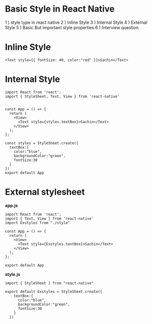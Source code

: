 
# Basic Style in React Native

1 ) style type in react native
2 ) Inline Style
3 ) Internal Style
4 ) External Style
5 ) Basic But important style properties
6 ) Interview question


# Inline Style

    <Text style={{ fontSize: 40, color:"red" }}>Sachin</Text>
    
# Internal Style

    import React from 'react';
    import { StyleSheet, Text, View } from 'react-native'


    const App = () => {
      return (
        <View>
          <Text style={styles.textBox}>Sachin</Text>
        </View>
      );
    };

    const styles = StyleSheet.create({
      textBox:{
        color:"blue",
        backgroundColor:"green",
        fontSize:30
      }
    })
    export default App
    
# External stylesheet


<b> app.js </b>

    import React from 'react';
    import { Text, View } from 'react-native'
    import Exstyles from "./style"

    const App = () => {
      return (
        <View>
          <Text style={Exstyles.textBox}>Sachin</Text>
        </View>
      );
    };

    export default App
    
    
<b>style.js </b>

    import { StyleSheet } from "react-native"

    export default Exstyles = StyleSheet.create({
        textBox:{
          color:"blue",
          backgroundColor:"green",
          fontSize:30
        }
      })


